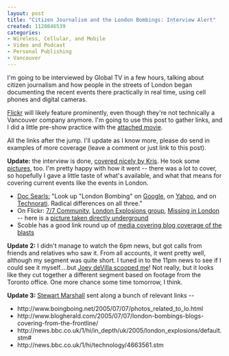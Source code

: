 ```yaml
--- 
layout: post
title: "Citizen Journalism and the London Bombings: Interview Alert"
created: 1120846539
categories: 
- Wireless, Cellular, and Mobile
- Video and Podcast
- Personal Publishing
- Vancouver
---
```


<p>I'm going to be interviewed by Global TV in a few hours, talking about citizen journalism and how people in the streets of London began documenting the recent events there practically in real time, using cell phones and digital cameras.</p>

<p><a href="http://www.flickr.com">Flickr</a> will likely feature prominently,  even though they're not technically a Vancouver company anymore. I'm going to use this post to gather links, and I did a little pre-show practice with the <a href="http://www.bmannconsulting.com/sites/bmannconsulting.com/files/Global.mp4" rel="enclosure">attached movie</a>.</p>

<p>All the links after the jump. I'll update as I know more, please do send in examples of more coverage (leave a comment or just link to this post).</p>
<!--break-->
<p><strong>Update:</strong> the interview is done, <a href="http://www.kriskrug.com/?p=609">covered nicely by Kris</a>. He took some <a href="http://www.flickr.com/photos/kk/24532577/">pictures</a>, too. I'm pretty happy with how it went -- there was a lot to cover, so hopefully I gave a little taste of what's available, and what that means for covering current events like the events in London.</p>
<!--break-->
<ul>
<li><a href="http://doc.weblogs.com/2005/07/08#timeTravel">Doc Searls:</a> &quot;Look up &quot;London Bombing&quot; on <a href="http://www.google.com/search?hl=en&q=london+bombing">Google</a>, on <a href="http://search.yahoo.com/search?p=london+bombing">Yahoo</a>, and on <a href="http://www.technorati.com/search/london%20bombing">Technorati</a>. Radical differences on all three.&quot;</li>
<li>On Flickr: <a href="http://www.flickr.com/groups/74918957@N00/">7/7 Community</a>, <a href="http://www.flickr.com/groups/londonexplosions/">London Explosions group</a>, <a href="http://www.flickr.com/groups/missinginlondon/">Missing in London</a></li> -- here is a <a href="http://www.flickr.com/photos/mc/24232340/">picture taken directly underground</a>
<li>Scoble has a good link round up of <a href="http://radio.weblogs.com/0001011/2005/07/07.html#a10559">media covering blog coverage of the blasts</a></li>
</ul>

<p><strong>Update 2:</strong> I didn't manage to watch the 6pm news, but got calls from friends and relatives who saw it. From all accounts, it went pretty well, although my segment was quite short. I tuned in to the 11pm news to see if I could see it myself....but <a href="http://accordionguy.blogware.com/">Joey deVilla scooped me</a>! Not really, but it looks like they cut together a different segment based on footage from the Toronto office. One more chance some time tomorrow, I think.</p><p><b>Update 3:</b> <a href="http://www.moosehat.com/">Stewart Marshall</a> sent along a bunch of relevant links --</p>

<ul>
<li>http://www.boingboing.net/2005/07/07/photos_related_to_lo.html
</li>
<li>http://www.blogherald.com/2005/07/07/london-bombings-blogs-covering-from-the-frontline/
</li>
<li>http://news.bbc.co.uk/1/hi/in_depth/uk/2005/london_explosions/default.stm#
</li>
<li>http://news.bbc.co.uk/1/hi/technology/4663561.stm
</li>
</ul>
